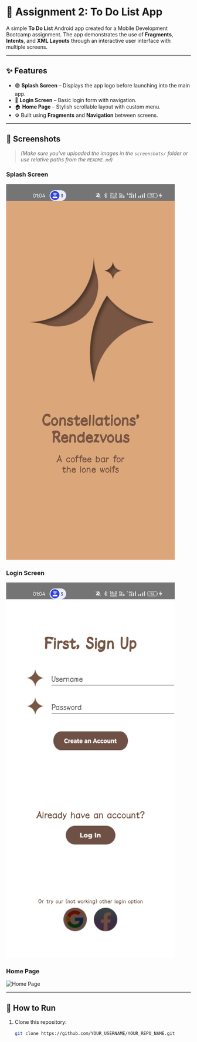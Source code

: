 # 📱 Assignment 2: To Do List App

A simple **To Do List** Android app created for a Mobile Development Bootcamp assignment. The app demonstrates the use of **Fragments**, **Intents**, and **XML Layouts** through an interactive user interface with multiple screens.

---

## ✨ Features

- 🟣 **Splash Screen** – Displays the app logo before launching into the main app.
- 🔐 **Login Screen** – Basic login form with navigation.
- 🏠 **Home Page** – Stylish scrollable layout with custom menu.
- ⚙️ Built using **Fragments** and **Navigation** between screens.

---

## 📸 Screenshots

> *(Make sure you've uploaded the images in the `screenshots/` folder or use relative paths from the `README.md`)*

### Splash Screen
![Splash Screen](screenshots/splash.jpg)

### Login Screen
![Login Screen](screenshots/login.jpg)

### Home Page
![Home Page](screenshots/home.jpg)

---

## 🚀 How to Run

1. Clone this repository:
   ```bash
   git clone https://github.com/YOUR_USERNAME/YOUR_REPO_NAME.git

